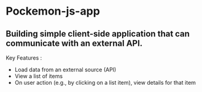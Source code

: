 # Pockemon-js-app

## Building simple client-side application that can communicate with an external API.

Key Features :
- Load data from an external source (API)
- View a list of items
- On user action (e.g., by clicking on a list item), view details for that item
